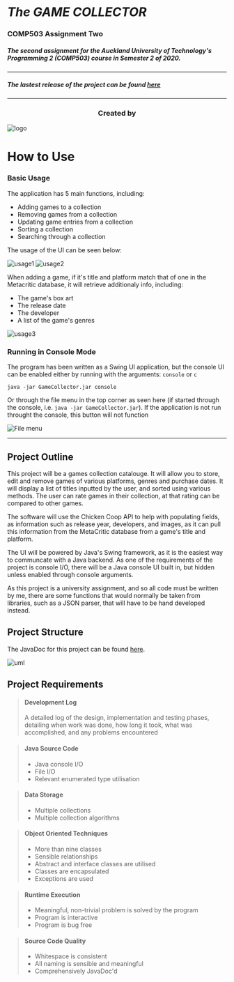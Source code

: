 # *The GAME COLLECTOR*
### COMP503 Assignment Two
##### The second assignment for the Auckland University of Technology's Programming 2 (COMP503) course in Semester 2 of 2020.

---
##### The lastest release of the project can be found [here](https://github.com/itsnotdapro/TheGameCollector/releases)
---

<h3 align="center">Created by</h3>

![logo](docs/logo.png)

# How to Use

### Basic Usage

The application has 5 main functions, including:

- Adding games to a collection
- Removing games from a collection
- Updating game entries from a collection
- Sorting a collection
- Searching through a collection

The usage of the UI can be seen below: 

![usage1](docs/sample1.png)
![usage2](docs/sample2.png)

When adding a game, if it's title and platform match that of one in the Metacritic database, it will retrieve additionaly info, including:
- The game's box art
- The release date
- The developer
- A list of the game's genres

![usage3](docs/sample3.png)


### Running in Console Mode

 The program has been written as a Swing UI application, but the console UI can be enabled either by running with the arguments: ```console``` or ```c```
```
java -jar GameCollector.jar console
```

 
Or through the file menu in the top corner as seen here (if started through the console, i.e. `java -jar GameCollector.jar`).
If the application is not run throught the console, this button will not function 

![File menu](docs/RunConsoleExample.png)



---

## Project Outline
This project will be a games collection catalouge. It will allow you to store, edit and remove games of various platforms, genres and purchase dates. It will display a list of titles inputted by the user, and sorted using various methods. The user can rate games in their collection, at that rating can be compared to other games. 

The software will use the Chicken Coop API to help with populating fields, as information such as release year, developers, and images, as it can pull this information from the MetaCritic database from a game's title and platform.

The UI will be powered by Java's Swing framework, as it is the easiest way to communcate with a Java backend. As one of the requirements of the project is console I/O, there will be a Java console UI built in, but hidden unless enabled through console arguments.

As this project is a university assignment, and so all code must be written by me, there are some functions that would normally be taken from libraries, such as a JSON parser, that will have to be hand developed instead.

## Project Structure
The JavaDoc for this project can be found [here](https://itsnotdapro.github.io/TheGameCollector/). 

![uml](docs/Diagram.png)

## Project Requirements

>#### Development Log
> A detailed log of the design, implementation and testing phases, detailing when work was done, how long it took,
> what was accomplished, and any problems encountered

>#### Java Source Code
> - Java console I/O 
> - File I/O
> - Relevant enumerated type utilisation

>#### Data Storage
> - Multiple collections 
> - Multiple collection algorithms

>#### Object Oriented Techniques
> - More than nine classes
> - Sensible relationships
> - Abstract and interface classes are utilised
> - Classes are encapsulated
> - Exceptions are used

>#### Runtime Execution
> - Meaningful, non-trivial problem is solved by the program
> - Program is interactive
> - Program is bug free

>#### Source Code Quality
> - Whitespace is consistent
> - All naming is sensible and meaningful
> - Comprehensively JavaDoc'd
